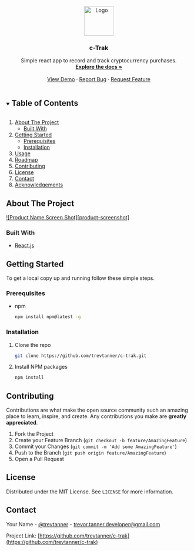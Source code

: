 <!--
*** Thanks for checking out the Best-README-Template. If you have a suggestion
*** that would make this better, please fork the repo and create a pull request
*** or simply open an issue with the tag "enhancement".
*** Thanks again! Now go create something AMAZING! :D
***
***
***
*** To avoid retyping too much info. Do a search and replace for the following:
*** trevtanner, c-trak, @trevtanner, trevor.tanner.developer@gmail.com, c-Trak, project_description
-->



<!-- PROJECT SHIELDS -->
<!--
*** I'm using markdown "reference style" links for readability.
*** Reference links are enclosed in brackets [ ] instead of parentheses ( ).
*** See the bottom of this document for the declaration of the reference variables
*** for contributors-url, forks-url, etc. This is an optional, concise syntax you may use.
*** https://www.markdownguide.org/basic-syntax/#reference-style-links
-->


<!-- PROJECT LOGO -->
<br />
<p align="center">
  <a href="https://github.com/trevtanner/c-trak">
    <img src="images/logo.png" alt="Logo" width="80" height="80">
  </a>

  <h3 align="center">c-Trak</h3>

  <p align="center">
    Simple react app to record and track cryptocurrency purchases. 
    <br />
    <a href="https://github.com/trevtanner/c-trak"><strong>Explore the docs »</strong></a>
    <br />
    <br />
    <a href="https://github.com/trevtanner/c-trak">View Demo</a>
    ·
    <a href="https://github.com/trevtanner/c-trak/issues">Report Bug</a>
    ·
    <a href="https://github.com/trevtanner/c-trak/issues">Request Feature</a>
  </p>
</p>



<!-- TABLE OF CONTENTS -->
<details open="open">
  <summary><h2 style="display: inline-block">Table of Contents</h2></summary>
  <ol>
    <li>
      <a href="#about-the-project">About The Project</a>
      <ul>
        <li><a href="#built-with">Built With</a></li>
      </ul>
    </li>
    <li>
      <a href="#getting-started">Getting Started</a>
      <ul>
        <li><a href="#prerequisites">Prerequisites</a></li>
        <li><a href="#installation">Installation</a></li>
      </ul>
    </li>
    <li><a href="#usage">Usage</a></li>
    <li><a href="#roadmap">Roadmap</a></li>
    <li><a href="#contributing">Contributing</a></li>
    <li><a href="#license">License</a></li>
    <li><a href="#contact">Contact</a></li>
    <li><a href="#acknowledgements">Acknowledgements</a></li>
  </ol>
</details>



<!-- ABOUT THE PROJECT -->
## About The Project

[![Product Name Screen Shot][product-screenshot]](https://example.com)


### Built With

* [React.js](https://reactjs.org/)



<!-- GETTING STARTED -->
## Getting Started

To get a local copy up and running follow these simple steps.

### Prerequisites

* npm
  ```sh
  npm install npm@latest -g
  ```

### Installation

1. Clone the repo
   ```sh
   git clone https://github.com/trevtanner/c-trak.git
   ```
2. Install NPM packages
   ```sh
   npm install
   ```



<!-- USAGE EXAMPLES
## Usage

Use this space to show useful examples of how a project can be used. Additional screenshots, code examples and demos work well in this space. You may also link to more resources.

_For more examples, please refer to the [Documentation](https://example.com)_ -->



<!-- ROADMAP
## Roadmap

See the [open issues](https://github.com/trevtanner/c-trak/issues) for a list of proposed features (and known issues). -->



<!-- CONTRIBUTING -->
## Contributing

Contributions are what make the open source community such an amazing place to learn, inspire, and create. Any contributions you make are **greatly appreciated**.

1. Fork the Project
2. Create your Feature Branch (`git checkout -b feature/AmazingFeature`)
3. Commit your Changes (`git commit -m 'Add some AmazingFeature'`)
4. Push to the Branch (`git push origin feature/AmazingFeature`)
5. Open a Pull Request



<!-- LICENSE -->
## License

Distributed under the MIT License. See `LICENSE` for more information.



<!-- CONTACT -->
## Contact

Your Name - [@trevtanner](https://twitter.com/@trevtanner) - trevor.tanner.developer@gmail.com

Project Link: [https://github.com/trevtanner/c-trak](https://github.com/trevtanner/c-trak)



<!-- ACKNOWLEDGEMENTS
## Acknowledgements

* []()
* []()
* []() -->





<!-- MARKDOWN LINKS & IMAGES -->
<!-- https://www.markdownguide.org/basic-syntax/#reference-style-links -->
[contributors-shield]: https://img.shields.io/github/contributors/trevtanner/repo.svg?style=for-the-badge
[contributors-url]: https://github.com/trevtanner/c-trak/graphs/contributors
[forks-shield]: https://img.shields.io/github/forks/trevtanner/repo.svg?style=for-the-badge
[forks-url]: https://github.com/trevtanner/c-trak/network/members
[stars-shield]: https://img.shields.io/github/stars/trevtanner/repo.svg?style=for-the-badge
[stars-url]: https://github.com/trevtanner/c-trak/stargazers
[issues-shield]: https://img.shields.io/github/issues/trevtanner/repo.svg?style=for-the-badge
[issues-url]: https://github.com/trevtanner/c-trak/issues
[license-shield]: https://img.shields.io/github/license/trevtanner/repo.svg?style=for-the-badge
[license-url]: https://github.com/trevtanner/c-trak/blob/master/LICENSE.txt
[linkedin-shield]: https://img.shields.io/badge/-LinkedIn-black.svg?style=for-the-badge&logo=linkedin&colorB=555
[linkedin-url]: https://linkedin.com/in/trevtanner